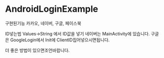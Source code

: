 # AndroidLoginExample


구현된기능
카카오, 네이버, 구글, 페이스북


ID넣는법
Values->String 에서 ID값을 넣기
네이버는 MainActivity에 있습니다.
구글은 GoogleLogin에서 Init에 ClientID집어넣으시면됩니다.

더 좋은 방법이 있으면조언바랍니다.
